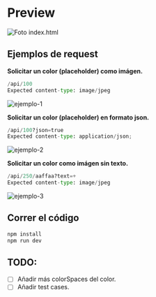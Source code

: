 # Preview

![Foto index.html](https://i.imgur.com/d9pRnKi.png)

## Ejemplos de request
**Solicitar un color (placeholder) como imágen.**

```py
/api/100
Expected content-type: image/jpeg
```
![ejemplo-1](https://i.imgur.com/CPilpgJ.png)

**Solicitar un color (placeholder) en formato json.**
```py
/api/100?json=true
Expected content-type: application/json;
```
![ejemplo-2](https://i.imgur.com/42ggNRj.png)

**Solicitar un color como imágen sin texto.**
```py
/api/250/aaffaa?text=+
Expected content-type: image/jpeg
```
![ejemplo-3](https://i.imgur.com/Gvd6xsz.png)

## Correr el código

```bash
npm install
npm run dev
```

## TODO:
- [ ] Añadir más colorSpaces del color.
- [ ] Añadir test cases.
